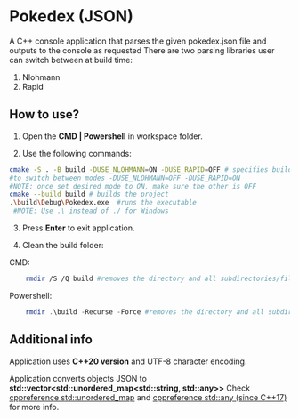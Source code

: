 
<h1>Pokedex (JSON)</h1>

A C++ console application that parses the given pokedex.json file and outputs to the console as requested
There are two parsing libraries user can switch between at build time:
1) Nlohmann
2) Rapid


<h2>How to use?</h2>

1. Open the <strong>CMD | Powershell</strong> in workspace folder.

2. Use the following commands:

```bash
cmake -S . -B build -DUSE_NLOHMANN=ON -DUSE_RAPID=OFF # specifies build directory
#to switch between modes -DUSE_NLOHMANN=OFF -DUSE_RAPID=ON
#NOTE: once set desired mode to ON, make sure the other is OFF
cmake --build build # builds the project
.\build\Debug\Pokedex.exe  #runs the executable
 #NOTE: Use .\ instead of ./ for Windows
```
3. Press <strong>Enter</strong> to exit application.

4. Clean the build folder:

CMD:
```bash
    rmdir /S /Q build #removes the directory and all subdirectories/files in CMD
```
Powershell:
```ps1
    rmdir .\build -Recurse -Force #removes the directory and all subdirectories/files in Powershell
```

<h2>Additional info</h2>
Application uses <strong>C++20 version</strong> and <storng>UTF-8 character encoding</strong>.

Application converts objects JSON to <strong>std::vector<std::unordered_map<std::string, std::any>></strong>
Check [cppreference std::unordered_map](https://en.cppreference.com/w/cpp/container/unordered_map) and [cppreference std::any (since C++17)](https://en.cppreference.com/w/cpp/utility/any) for more info.









    

